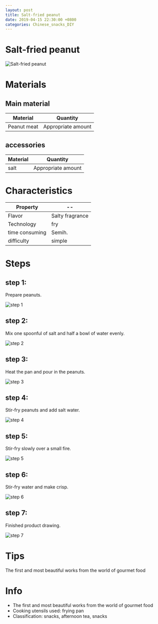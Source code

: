 ```yaml
---
layout: post
title: Salt-fried peanut
date: 2019-04-15 22:30:00 +0800
categories: Chinese_snacks_DIY
---
```


# Salt-fried peanut

![Salt-fried peanut]({{site.baseurl}}/img/420692/420692.jpg)

# Materials


## Main material

Material|Quantity
--|--
Peanut meat|Appropriate amount

## accessories

Material|Quantity
--|--
salt|Appropriate amount

# Characteristics

Property|--
--|--
Flavor|Salty fragrance
Technology|fry
time consuming|Semih.
difficulty|simple

# Steps

## step 1:

Prepare peanuts.

![step 1]({{site.baseurl}}/img/420692/1.jpg)

## step 2:

Mix one spoonful of salt and half a bowl of water evenly.

![step 2]({{site.baseurl}}/img/420692/2.jpg)

## step 3:

Heat the pan and pour in the peanuts.

![step 3]({{site.baseurl}}/img/420692/3.jpg)

## step 4:

Stir-fry peanuts and add salt water.

![step 4]({{site.baseurl}}/img/420692/4.jpg)

## step 5:

Stir-fry slowly over a small fire.

![step 5]({{site.baseurl}}/img/420692/5.jpg)

## step 6:

Stir-fry water and make crisp.

![step 6]({{site.baseurl}}/img/420692/6.jpg)

## step 7:

Finished product drawing.

![step 7]({{site.baseurl}}/img/420692/7.jpg)

# Tips

The first and most beautiful works from the world of gourmet food

# Info

- The first and most beautiful works from the world of gourmet food
- Cooking utensils used: frying pan
- Classification: snacks, afternoon tea, snacks